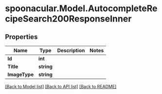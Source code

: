 # spoonacular.Model.AutocompleteRecipeSearch200ResponseInner

## Properties

Name | Type | Description | Notes
------------ | ------------- | ------------- | -------------
**Id** | **int** |  | 
**Title** | **string** |  | 
**ImageType** | **string** |  | 

[[Back to Model list]](../README.md#documentation-for-models) [[Back to API list]](../README.md#documentation-for-api-endpoints) [[Back to README]](../README.md)

